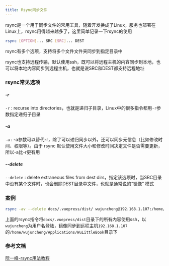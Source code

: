 ```yaml
---
title: Rsync同步文件
---
```


rsync是一个用于同步文件的常用工具，随着开发换成了Linux，服务也部署在Linux上，rsync用得越来越多了，这里简单记录一下rsync的使用

```bash
rsync [OPTION]... SRC [SRC]... DEST
```

rsync有多个选项，支持将多个文件文件夹同步到指定目录中

rsync也支持远程传输，默认使用ssh，既可以将远程主机的内容同步到本地，也可以将本地内容同步到远程主机，也就是说SRC和DEST都支持远程地址

### rsync常见选项

##### -r

`-r` : recurse into directories，也就是递归子目录，Linux中的很多指令都用`-r`参数指定递归子目录

##### -a

`-a` : -a参数可以替代-r，除了可以递归同步以外，还可以同步元信息（比如修改时间、权限等）。由于 rsync 默认使用文件大小和修改时间决定文件是否需要更新，所以-a比-r更有用

##### --delete

`--delete` : delete extraneous files from dest dirs，指定该选项时，当SRC目录中没有某个文件时，也会删除DEST目录中文件，也就是通常说的“镜像” 模式

### 案例

```bash
rsync -av --delete docs/.vuepress/dist/ wujuncheng@192.168.1.107:/home/wujuncheng/Applications/WuLittleBook
```
上面的rsync指令将`docs/.vuepress/dist`目录下的所有内容使用ssh，以`wujuncheng`为用户名登陆，镜像同步到远程主机`192.168.1.107`的`/home/wujuncheng/Applications/WuLittleBook`目录下


### 参考文档

[阮一峰-rsync用法教程](https://www.ruanyifeng.com/blog/2020/08/rsync.html)